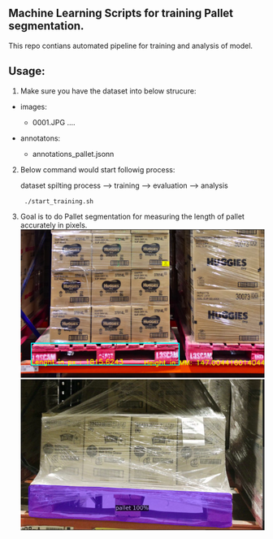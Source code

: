 
## Machine Learning Scripts for training Pallet segmentation.  

This repo contians automated pipeline for training and analysis of model.


## Usage:
1. Make sure you have the dataset into below strucure:
- images:
  - 0001.JPG ....
- annotatons:
        
    - annotations_pallet.jsonn

       

2. Below command would start followig process:

    dataset spilting process --> training --> evaluation --> analysis

        ./start_training.sh


3. Goal is to do Pallet segmentation for measuring the length of pallet accurately in pixels.
   ![Alt text](https://github.com/prathamsss/pallet_Segmentation/blob/main/pallet-1.png)
      ![Alt text](https://github.com/prathamsss/pallet_Segmentation/blob/main/pallet-2.png)
